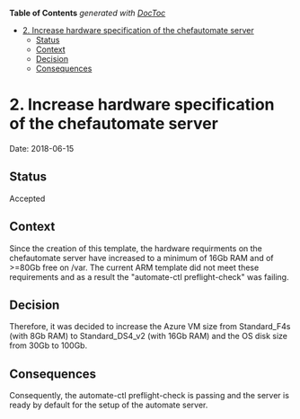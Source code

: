 <!-- START doctoc generated TOC please keep comment here to allow auto update -->
<!-- DON'T EDIT THIS SECTION, INSTEAD RE-RUN doctoc TO UPDATE -->
**Table of Contents**  *generated with [DocToc](https://github.com/thlorenz/doctoc)*

- [2. Increase hardware specification of the chefautomate server](#2-increase-hardware-specification-of-the-chefautomate-server)
  - [Status](#status)
  - [Context](#context)
  - [Decision](#decision)
  - [Consequences](#consequences)

<!-- END doctoc generated TOC please keep comment here to allow auto update -->

# 2. Increase hardware specification of the chefautomate server

Date: 2018-06-15

## Status

Accepted

## Context

Since the creation of this template, the hardware requirments on the chefautomate server have increased to a minimum of 16Gb RAM and of >=80Gb free on /var.  The current ARM template did not meet these requirements and as a result the "automate-ctl preflight-check" was failing.

## Decision

Therefore, it was decided to increase the Azure VM size from Standard_F4s (with 8Gb RAM) to Standard_DS4_v2 (with 16Gb RAM) and the OS disk size from 30Gb to 100Gb.

## Consequences

Consequently, the automate-ctl preflight-check is passing and the server is ready by default for the setup of the automate server.
